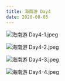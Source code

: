 ```yaml
---
title: 海南游 Day4
date: 2020-08-05
---
```


![海南游 Day4-1.jpeg](https://cdn.xiaming.com.cn/file/xiamingcomcn/2021/02/海南游+Day4-1.jpeg)
<!--more-->
![海南游 Day4-2.jpeg](https://cdn.xiaming.com.cn/file/xiamingcomcn/2021/02/海南游+Day4-2.jpeg)

![海南游 Day4-3.jpeg](https://cdn.xiaming.com.cn/file/xiamingcomcn/2021/02/海南游+Day4-3.jpeg)

![海南游 Day4-4.jpeg](https://cdn.xiaming.com.cn/file/xiamingcomcn/2021/02/海南游+Day4-4.jpeg)
